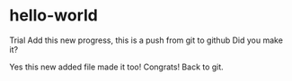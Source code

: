 # hello-world
Trial
Add this new progress, this is a push from git to github
Did you make it?

Yes this new added file made it too! Congrats!  Back to git.
